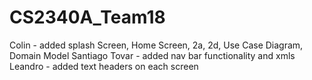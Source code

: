 # CS2340A_Team18
Colin - added splash Screen, Home Screen, 2a, 2d, Use Case Diagram, Domain Model
Santiago Tovar - added nav bar functionality and xmls
Leandro - added text headers on each screen

